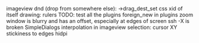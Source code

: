 imageview
dnd (drop from somewhere else): ->drag_dest_set
css
xid of itself
drawing: rulers
TODO: test all the plugins
foreign_new in plugins
zoom window is blurry and has an offset, especially at edges of screen
ssh -X is broken
SimpleDialogs
interpolation in imageview
selection: cursor XY stickiness to edges
hidpi
